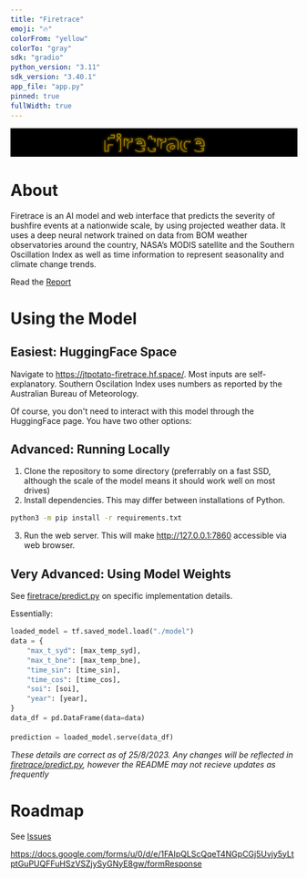 ```yaml
---
title: "Firetrace"
emoji: "🔥"
colorFrom: "yellow"
colorTo: "gray"
sdk: "gradio"
python_version: "3.11"
sdk_version: "3.40.1"
app_file: "app.py"
pinned: true
fullWidth: true
---
```

<img src="./assets/banner.svg" alt="Firetrace Logo" />

# About
Firetrace is an AI model and web interface that predicts the severity of bushfire events at a nationwide scale, by using projected weather data. It uses a deep neural network trained on data from BOM weather observatories around the country, NASA’s MODIS satellite and the Southern Oscillation Index as well as time information to represent seasonality and climate change trends.

Read the [Report](./Firetrace%20-%20Paper.pdf)

# Using the Model
## Easiest: HuggingFace Space
Navigate to https://jtpotato-firetrace.hf.space/. Most inputs are self-explanatory. Southern Oscilation Index uses numbers as reported by the Australian Bureau of Meteorology.

Of course, you don't need to interact with this model through the HuggingFace page. You have two other options:
## Advanced: Running Locally
1. Clone the repository to some directory (preferrably on a fast SSD, although the scale of the model means it should work well on most drives)
2. Install dependencies. This may differ between installations of Python.
```bash
python3 -m pip install -r requirements.txt
```
3. Run the web server. This will make http://127.0.0.1:7860 accessible via web browser.
## Very Advanced: Using Model Weights
See [firetrace/predict.py](./firetrace/predict.py) on specific implementation details.

Essentially:
```py
loaded_model = tf.saved_model.load("./model")
data = {
    "max_t_syd": [max_temp_syd],
    "max_t_bne": [max_temp_bne],
    "time_sin": [time_sin],
    "time_cos": [time_cos],
    "soi": [soi],
    "year": [year],
}
data_df = pd.DataFrame(data=data)

prediction = loaded_model.serve(data_df)
```
*These details are correct as of 25/8/2023. Any changes will be reflected in [firetrace/predict.py](./firetrace/predict.py), however the README may not recieve updates as frequently*

# Roadmap
See [Issues](https://github.com/jtpotato/firetrace/issues)

https://docs.google.com/forms/u/0/d/e/1FAIpQLScQqeT4NGpCGj5Uvjy5yLtptGuPUQFFuHSzVSZjySyGNyE8gw/formResponse